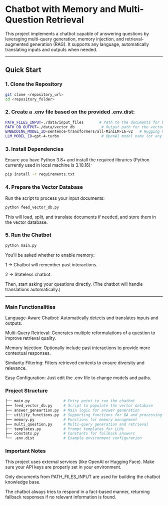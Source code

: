 # Chatbot with Memory and Multi-Question Retrieval

This project implements a chatbot capable of answering questions by leveraging multi-query generation, memory injection, and retrieval-augmented generation (RAG). It supports any language, automatically translating inputs and outputs when needed.

---

## **Quick Start**

### 1. Clone the Repository

```bash
git clone <repository_url>
cd <repository_folder>
```

### 2. Create a .env file based on the provided .env.dist:

```bash
PATH_FILES_INPUT=./data/input_files       # Path to the documents for building the vector database
PATH_DB_OUTPUT=./data/vector_db            # Output path for the vector DB
EMBEDDING_MODEL_ID=sentence-transformers/all-MiniLM-L6-v2   # Hugging Face embedding model original model used in env.dist
LLM_MODEL_ID=gpt-4-turbo                   # OpenAI model name (or any supported LLM), original model used in env.dist
```

### 3. Install Dependencies

Ensure you have Python 3.8+ and install the required libraries (Python currently used in local machine is 3.10.16):

```bash
pip install -r requirements.txt
```

### 4. Prepare the Vector Database

Run the script to process your input documents:

```bash
python feed_vector_db.py
```

This will load, split, and translate documents if needed, and store them in the vector database.

### 5. Run the Chatbot

```bash
python main.py
```

You'll be asked whether to enable memory:

1 → Chatbot will remember past interactions.

2 → Stateless chatbot.

Then, start asking your questions directly.
(The chatbot will handle translations automatically.)

---

### Main Functionalities

Language-Aware Chatbot: Automatically detects and translates inputs and outputs.

Multi-Query Retrieval: Generates multiple reformulations of a question to improve retrieval quality.

Memory Injection: Optionally include past interactions to provide more contextual responses.

Similarity Filtering: Filters retrieved contexts to ensure diversity and relevance.

Easy Configuration: Just edit the .env file to change models and paths.

### Project Structure

```bash
├── main.py               # Entry point to run the chatbot
├── feed_vector_db.py     # Script to populate the vector database
├── answer_geneartion.py  # Main logic for answer generation
├── utility_functions.py  # Supporting functions for QA and processing
├── memory.py             # Functions for memory management
├── multi_question.py     # Multi-query generation and retrieval
├── templates.py          # Prompt templates for LLMs
├── constats.py           # Constants for fallback answers
└── .env.dist             # Example environment configuration
```

### Important Notes

This project uses external services (like OpenAI or Hugging Face). Make sure your API keys are properly set in your environment.

Only documents from PATH_FILES_INPUT are used for building the chatbot knowledge base.

The chatbot always tries to respond in a fact-based manner, returning fallback responses if no relevant information is found.

```

```
